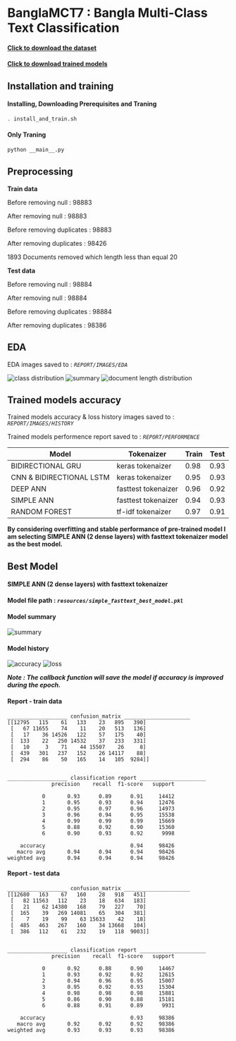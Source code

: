 # BanglaMCT7 : Bangla Multi-Class Text Classification
#### [Click to download the dataset](https://www.kaggle.com/gakowsher/banglamct7-bangla-multiclass-text-dataset-7-tags/code)
#### [Click to download trained models](https://www.kaggle.com/gakowsher/banglamct7-bangla-multiclass-text-dataset-7-tags/code)

## Installation and training

#### Installing, Downloading Prerequisites and Traning

```sh
. install_and_train.sh
```
#### Only Traning

```sh
python __main__.py
```

## Preprocessing

**Train data**

Before removing null : 98883 

After removing null : 98883

Before removing duplicates : 98883

After removing duplicates : 98426

1893 Documents removed which length less than equal 20

**Test data**

Before removing null : 98884

After removing null : 98884

Before removing duplicates : 98884

After removing duplicates : 98386



## EDA

EDA images saved to :  _`REPORT/IMAGES/EDA`_

![class distribution](REPORT/IMAGES/EDA/class_distribution.png?raw=true)
![summary](REPORT/IMAGES/EDA/data_summary.png?raw=true)
![document length distribution](REPORT/IMAGES/EDA/document_length_distribution.png?raw=true)

## Trained models accuracy

Trained models accuracy & loss history images saved to :  _`REPORT/IMAGES/HISTORY`_

Trained models performence report saved to :  _`REPORT/PERFORMENCE`_

<!-- TABLE_GENERATE_START -->

| Model  | Tokenaizer | Train | Test |
| --- | ---- |---- |---- |
| BIDIRECTIONAL GRU  | keras tokenaizer  | 0.98  | 0.93|
| CNN & BIDIRECTIONAL LSTM  | keras tokenaizer  | 0.95  |0.93|
| DEEP ANN  | fasttest tokenaizer  | 0.96  | 0.92|
| SIMPLE ANN  | fasttest tokenaizer  | 0.94  |0.93|
| RANDOM FOREST  | tf-idf tokenaizer  | 0.97  |0.91|

**By considering overfitting and stable performance of pre-trained model I am selecting SIMPLE ANN (2 dense layers) with fasttext tokenaizer
model as the best model.**


<!-- TABLE_GENERATE_END -->

## Best Model

#### SIMPLE ANN (2 dense layers) with fasttext tokenaizer

#### Model file path :  _`resources/simple_fasttext_best_model.pkl`_

#### Model summary

![summary](REPORT/IMAGES/best_model_summary.png?raw=true)

#### Model history

![accuracy](REPORT/IMAGES/HISTORY/simple_fasttext_accuracy.png?raw=true)
![loss](REPORT/IMAGES/HISTORY/simple_fasttext_loss.png?raw=true)

**_Note : The callback function will save the model if accuracy is improved during the epoch._**

#### Report - train data

    ___________________ confusion_matrix _____________________
    [[12795   115    61   133    23   895   390]
     [   67 11655    74    11    20   513   136]
     [   17    36 14526   122    57   175    40]
     [  133    22   250 14532    37   233   331]
     [   10     3    71    44 15507    26     8]
     [  439   301   237   152    26 14117    88]
     [  294    86    50   165    14   105  9284]]


    ___________________ classification report _____________________
                  precision    recall  f1-score   support
    
               0       0.93      0.89      0.91     14412
               1       0.95      0.93      0.94     12476
               2       0.95      0.97      0.96     14973
               3       0.96      0.94      0.95     15538
               4       0.99      0.99      0.99     15669
               5       0.88      0.92      0.90     15360
               6       0.90      0.93      0.92      9998
    
        accuracy                           0.94     98426
       macro avg       0.94      0.94      0.94     98426
    weighted avg       0.94      0.94      0.94     98426

#### Report - test data

    ___________________ confusion_matrix _____________________
    [[12680   163    67   160    28   918   451]
     [   82 11563   112    23    18   634   183]
     [   21    62 14380   168    79   227    70]
     [  165    39   269 14081    65   304   381]
     [    7    19    99    63 15633    42    18]
     [  485   463   267   160    34 13668   104]
     [  386   112    61   232    19   118  9003]]


    ___________________ classification report _____________________
                  precision    recall  f1-score   support
    
               0       0.92      0.88      0.90     14467
               1       0.93      0.92      0.92     12615
               2       0.94      0.96      0.95     15007
               3       0.95      0.92      0.93     15304
               4       0.98      0.98      0.98     15881
               5       0.86      0.90      0.88     15181
               6       0.88      0.91      0.89      9931
    
        accuracy                           0.93     98386
       macro avg       0.92      0.92      0.92     98386
    weighted avg       0.93      0.93      0.93     98386

